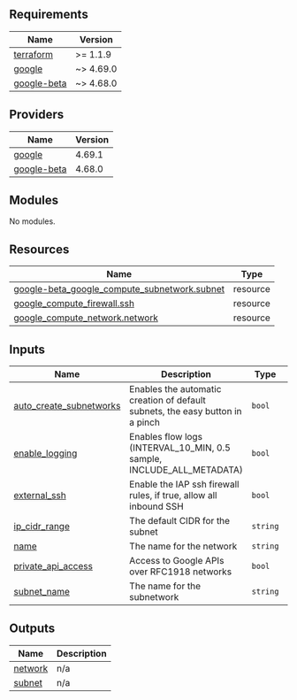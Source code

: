 <!-- BEGIN_TF_DOCS -->
## Requirements

| Name | Version |
|------|---------|
| <a name="requirement_terraform"></a> [terraform](#requirement\_terraform) | >= 1.1.9 |
| <a name="requirement_google"></a> [google](#requirement\_google) | ~> 4.69.0 |
| <a name="requirement_google-beta"></a> [google-beta](#requirement\_google-beta) | ~> 4.68.0 |

## Providers

| Name | Version |
|------|---------|
| <a name="provider_google"></a> [google](#provider\_google) | 4.69.1 |
| <a name="provider_google-beta"></a> [google-beta](#provider\_google-beta) | 4.68.0 |

## Modules

No modules.

## Resources

| Name | Type |
|------|------|
| [google-beta_google_compute_subnetwork.subnet](https://registry.terraform.io/providers/hashicorp/google-beta/latest/docs/resources/google_compute_subnetwork) | resource |
| [google_compute_firewall.ssh](https://registry.terraform.io/providers/hashicorp/google/latest/docs/resources/compute_firewall) | resource |
| [google_compute_network.network](https://registry.terraform.io/providers/hashicorp/google/latest/docs/resources/compute_network) | resource |

## Inputs

| Name | Description | Type | Default | Required |
|------|-------------|------|---------|:--------:|
| <a name="input_auto_create_subnetworks"></a> [auto\_create\_subnetworks](#input\_auto\_create\_subnetworks) | Enables the automatic creation of default subnets, the easy button in a pinch | `bool` | `false` | no |
| <a name="input_enable_logging"></a> [enable\_logging](#input\_enable\_logging) | Enables flow logs (INTERVAL\_10\_MIN, 0.5 sample, INCLUDE\_ALL\_METADATA) | `bool` | `false` | no |
| <a name="input_external_ssh"></a> [external\_ssh](#input\_external\_ssh) | Enable the IAP ssh firewall rules, if true, allow all inbound SSH | `bool` | `false` | no |
| <a name="input_ip_cidr_range"></a> [ip\_cidr\_range](#input\_ip\_cidr\_range) | The default CIDR for the subnet | `string` | `"10.13.37.0/28"` | no |
| <a name="input_name"></a> [name](#input\_name) | The name for the network | `string` | n/a | yes |
| <a name="input_private_api_access"></a> [private\_api\_access](#input\_private\_api\_access) | Access to Google APIs over RFC1918 networks | `bool` | `true` | no |
| <a name="input_subnet_name"></a> [subnet\_name](#input\_subnet\_name) | The name for the subnetwork | `string` | n/a | yes |

## Outputs

| Name | Description |
|------|-------------|
| <a name="output_network"></a> [network](#output\_network) | n/a |
| <a name="output_subnet"></a> [subnet](#output\_subnet) | n/a |
<!-- END_TF_DOCS -->